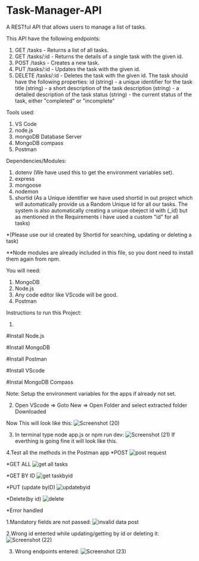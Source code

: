 # Task-Manager-API
A RESTful API that allows users to manage a list of tasks.

This API have the following endpoints:
1. GET /tasks - Returns a list of all tasks.
2. GET /tasks/:id - Returns the details of a single task with the given id.
3. POST /tasks - Creates a new task.
4. PUT /tasks/:id - Updates the task with the given id.
5. DELETE /tasks/:id - Deletes the task with the given id.
The task should have the following properties:
id (string) - a unique identifier for the task
title (string) - a short description of the task
description (string) - a detailed description of the task
status (string) - the current status of the task, either "completed" or "incomplete"

Tools used: 
1. VS Code
2. node.js
3. mongoDB Database Server 
4. MongoDB compass
5. Postman

Dependencies/Modules:

1. dotenv (We have used this to get the environment variables set).
2. express
3. mongoose
4. nodemon
5. shortid (As a Unique identifier we have used shortid in out project which will automatically provide us a Random Unique Id for all our tasks.
The system is also automatically creating a unique obeject id with (_id) but as mentioned in the Requirements i have used a custom "id" for all tasks)

*(Please use our id created by Shortid for searching, updating or deleting a task)


**Node modules are already included in this file, so you dont need to install them again from npm.

You will need:
1. MongoDB
2. Node.js
3. Any code editor like VScode will be good.
4. Postman 

Instructions to run this Project:

1.
#Install Node.js

#Install MongoDB 

#Install Postman 

#Install VScode

#Instal MongoDB Compass

Note: Setup the environment variables for the apps if already not set.

2. Open VScode => Goto New => Open Folder and select extracted folder Downloaded

Now This will look like this:
![Screenshot (20)](https://user-images.githubusercontent.com/124825647/225782688-1ee6daf5-2e3e-49f1-a471-cbd99bc75b03.png)

3. In terminal type node app.js or npm run dev:
![Screenshot (21)](https://user-images.githubusercontent.com/124825647/225782866-50031296-0446-4ead-9632-8382d3aa8380.png)
If everthing is going fine it will look like this.

4.Test all the methods in the Postman app
*POST
![post request](https://user-images.githubusercontent.com/124825647/225783119-d0de974e-6164-4f43-b9fc-a63777b2549b.png)

*GET ALL
![get all tasks](https://user-images.githubusercontent.com/124825647/225783130-3ffd98b9-d43c-48a7-9484-ea64d3e63257.png)

*GET BY ID
![get taskbyid](https://user-images.githubusercontent.com/124825647/225783139-87055b78-e76c-44fb-8e43-47a29429846e.png)

*PUT (update byID)
![updatebyid](https://user-images.githubusercontent.com/124825647/225783177-f7b98759-ebdf-48b4-9a67-fe40f87fe8d4.png)

*Delete(by id)
![delete](https://user-images.githubusercontent.com/124825647/225783211-7ad19599-fa33-4d1b-a8f0-ebcbce1372f8.png)

*Error handled

1.Mandatory fields are not passed:
![invalid data post](https://user-images.githubusercontent.com/124825647/225783492-110daf01-cc48-4e88-bebb-01a0040ea6b3.png)

2.Wrong id enterted while updating/getting by id or deleting it:
![Screenshot (22)](https://user-images.githubusercontent.com/124825647/225783468-c1f70594-238b-4db7-85dc-cc31e7295a6c.png)

3. Wrong endpoints entered:
![Screenshot (23)](https://user-images.githubusercontent.com/124825647/225783608-f4372cc8-7586-4592-8110-9063bb35fec2.png)


